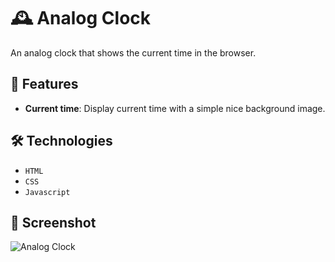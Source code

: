 # 🕰️ Analog Clock
 
An analog clock that shows the current time in the browser.

## 🚀 Features

- **Current time**: Display current time with a simple nice background image.

## 🛠️ Technologies

- `HTML`
- `CSS`
- `Javascript`

## 📸 Screenshot

![Analog Clock](./assets/analog_clock_screenshot.png)
